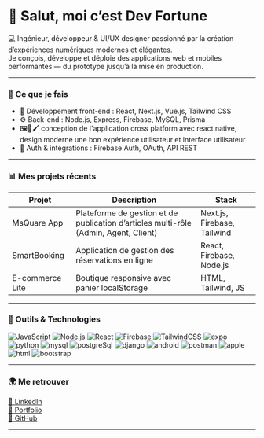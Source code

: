 # 👋 Salut, moi c’est Dev Fortune

💻 Ingénieur, développeur & UI/UX designer passionné par la création d’expériences numériques modernes et élégantes.  
Je conçois, développe et déploie des applications web et mobiles performantes — du prototype jusqu’à la mise en production.

---

### 🚀 Ce que je fais
- 🧠 Développement front-end : React, Next.js, Vue.js, Tailwind CSS  
- ⚙️ Back-end : Node.js, Express, Firebase, MySQL, Prisma  
- 🖼️🎨🖌️ conception de l'application cross platform avec react native, design moderne une bon expérience utilisateur et interface utilisateur 
- 🔐 Auth & intégrations : Firebase Auth, OAuth, API REST 


---

### 📊 Mes projets récents
| Projet | Description | Stack |
|--------|--------------|--------|
| MsQuare App | Plateforme de gestion et de publication d’articles multi-rôle (Admin, Agent, Client) | Next.js, Firebase, Tailwind |
| SmartBooking | Application de gestion des réservations en ligne | React, Firebase, Node.js |
| E-commerce Lite | Boutique responsive avec panier localStorage | HTML, Tailwind, JS |

---

### 🧰 Outils & Technologies
![JavaScript](https://img.shields.io/badge/JavaScript-181717?logo=javascript&logoColor=yellow)
![Node.js](https://img.shields.io/badge/Node.js-181717?logo=node.js)
![React](https://img.shields.io/badge/React-181717?logo=react)
![Firebase](https://img.shields.io/badge/Firebase-181717?logo=firebase)
![TailwindCSS](https://img.shields.io/badge/TailwindCSS-181717?logo=tailwindcss)
![expo](https://img.shields.io/badge/expo-181717?logo=expo)
![python](https://img.shields.io/badge/python-181717?logo=python)
![mysql](https://img.shields.io/badge/mysql-181717?logo=mysql)
![postgreSql](https://img.shields.io/badge/postgresql-181717?logo=postgresql)
![django](https://img.shields.io/badge/django-181717?logo=django)
![android](https://img.shields.io/badge/android-181717?logo=android)
![postman](https://img.shields.io/badge/postman-181717?logo=postman)
![apple](https://img.shields.io/badge/apple-181717?logo=apple)
![html](https://img.shields.io/badge/html-181717?logo=html)
![bootstrap](https://img.shields.io/badge/bootstrap-181717?logo=bootstrap)

---

### 🌍 Me retrouver
[🔗 LinkedIn](https://www.linkedin.com/in/fortune-tech/)  
[💼 Portfolio](https://fortunetech.vercel.app)  
[🐙 GitHub](https://github.com/fortune-coeur)

---
